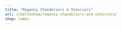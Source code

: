 ```yaml
---
title: "Regency Chandeliers & Interiors"
url: /cheltenham/regency-chandeliers-and-interiors/
shop: lamps
---
```

